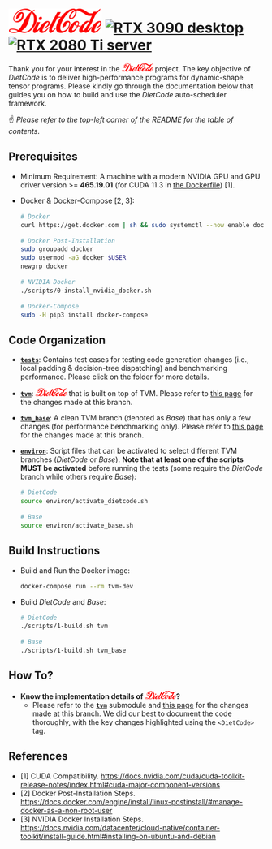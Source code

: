 # <img src="./figures/DietCode_text.png" alt="DietCode" height="48"></img> [![RTX 3090 desktop](https://github.com/UofT-EcoSystem/DietCode/actions/workflows/rtx_3090_desktop.yml/badge.svg)](https://github.com/UofT-EcoSystem/DietCode/actions/workflows/rtx_3090_desktop.yml) [![RTX 2080 Ti server](https://github.com/UofT-EcoSystem/DietCode/actions/workflows/rtx_2080_ti_server.yml/badge.svg)](https://github.com/UofT-EcoSystem/DietCode/actions/workflows/rtx_2080_ti_server.yml)

Thank you for your interest in the <img src="./figures/DietCode_text.png"
alt="DietCode" height="16"></img> project. The key objective of *DietCode* is to
deliver high-performance programs for dynamic-shape tensor programs. Please
kindly go through the documentation below that guides you on how to build and
use the *DietCode* auto-scheduler framework.

:point_up: *Please refer to the top-left corner of the README for the table of
contents*.

## Prerequisites

- Minimum Requirement: A machine with a modern NVIDIA GPU and GPU driver
  version >= **465.19.01** (for CUDA 11.3 in
  [the Dockerfile](./dockerfiles/tvm.Dockerfile)) [1].

- Docker & Docker-Compose [2, 3]:

  ```Bash
  # Docker
  curl https://get.docker.com | sh && sudo systemctl --now enable docker
  ```

  ```Bash
  # Docker Post-Installation
  sudo groupadd docker
  sudo usermod -aG docker $USER
  newgrp docker
  ```

  ```Bash
  # NVIDIA Docker
  ./scripts/0-install_nvidia_docker.sh
  ```

  ```Bash
  # Docker-Compose
  sudo -H pip3 install docker-compose
  ```

## Code Organization

- [**`tests`**](./tests): Contains test cases for testing code generation
  changes (i.e., local padding & decision-tree dispatching) and benchmarking
  performance. Please click on the folder for more details.
  
- [**`tvm`**](./tvm): <img src="./figures/DietCode_text.png" alt="DietCode" height="16"></img>
  that is built on top of TVM. Please refer to
  [this page](https://github.com/UofT-EcoSystem/tvm/compare/bojian/DietCode_base...bojian/DietCode/stable)
  for the changes made at this branch.

- [**`tvm_base`**](./tvm_base): A clean TVM branch (denoted as *Base*) that has
  only a few changes (for performance benchmarking only). Please refer to
  [this page](https://github.com/UofT-EcoSystem/tvm/compare/bojian/DietCode_base...bojian/DietCode/base)
  for the changes made at this branch.

- [**`environ`**](./environ): Script files that can be activated to select
  different TVM branches (*DietCode* or *Base*). **Note that at least one of the
  scripts MUST be activated** before running the tests (some require the
  *DietCode* branch while others require *Base*):

  ```Bash
  # DietCode
  source environ/activate_dietcode.sh
  ```

  ```Bash
  # Base
  source environ/activate_base.sh
  ```

## Build Instructions

- Build and Run the Docker image:

  ```Bash
  docker-compose run --rm tvm-dev
  ```

- Build *DietCode* and *Base*:

  ```Bash
  # DietCode
  ./scripts/1-build.sh tvm
  ```

  ```Bash
  # Base
  ./scripts/1-build.sh tvm_base
  ```

## How To?

- **Know the implementation details of
  <img src="./figures/DietCode_text.png" alt="DietCode" height="16"></img>?**
  - Please refer to the [**`tvm`**](./tvm) submodule and
    [this page](https://github.com/UofT-EcoSystem/tvm/compare/bojian/DietCode_base...bojian/DietCode/stable)
    for the changes made at this branch. We did our best to document the code
    thoroughly, with the key changes highlighted using the `<DietCode>` tag.

## References

- [1] CUDA Compatibility. https://docs.nvidia.com/cuda/cuda-toolkit-release-notes/index.html#cuda-major-component-versions
- [2] Docker Post-Installation Steps. https://docs.docker.com/engine/install/linux-postinstall/#manage-docker-as-a-non-root-user
- [3] NVIDIA Docker Installation Steps. https://docs.nvidia.com/datacenter/cloud-native/container-toolkit/install-guide.html#installing-on-ubuntu-and-debian
